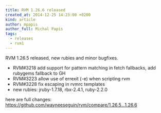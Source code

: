 ```yaml
---
title: RVM 1.26.6 released
created_at: 2014-12-25 14:23:00 +0200
kind: article
author: mpapis
author_full: Michal Papis
tags:
  - releases
  - rvm1
---
```


RVM 1.26.5 released, new rubies and minor bugfixes.

<!-- more -->

- RVM#3218 add support for pattern matching in fetch fallbacks, add rubygems fallback to GH
- RVM#3223 allow use of errexit (-e) when scripting rvm
- RVM#3228 fix escaping in rvmrc templates
- new rubies: jruby-1.7.18, rbx-2.4.1, ruby-2.2.0

here are full changes:
<https://github.com/wayneeseguin/rvm/compare/1.26.5...1.26.6>
